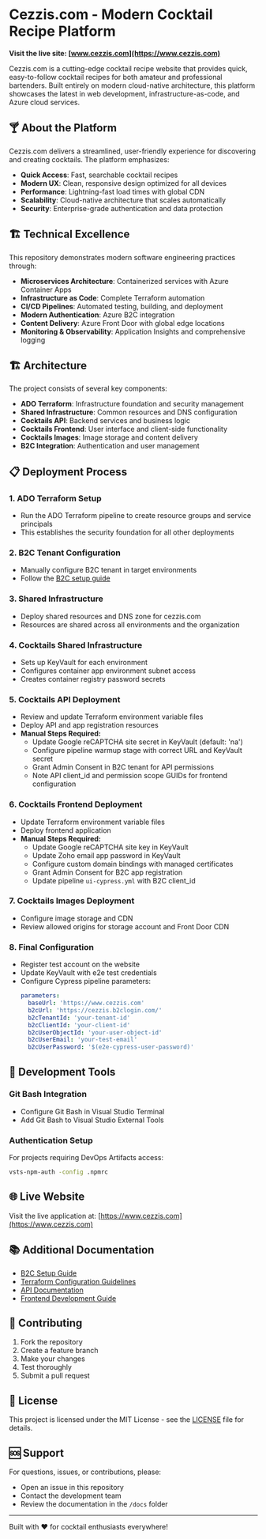 # Cezzis.com - Modern Cocktail Recipe Platform

**Visit the live site: [www.cezzis.com](https://www.cezzis.com)**

Cezzis.com is a cutting-edge cocktail recipe website that provides quick, easy-to-follow cocktail recipes for both amateur and professional bartenders. Built entirely on modern cloud-native architecture, this platform showcases the latest in web development, infrastructure-as-code, and Azure cloud services.

## 🍸 About the Platform

Cezzis.com delivers a streamlined, user-friendly experience for discovering and creating cocktails. The platform emphasizes:
- **Quick Access**: Fast, searchable cocktail recipes
- **Modern UX**: Clean, responsive design optimized for all devices  
- **Performance**: Lightning-fast load times with global CDN
- **Scalability**: Cloud-native architecture that scales automatically
- **Security**: Enterprise-grade authentication and data protection

## 🏗️ Technical Excellence

This repository demonstrates modern software engineering practices through:
- **Microservices Architecture**: Containerized services with Azure Container Apps
- **Infrastructure as Code**: Complete Terraform automation
- **CI/CD Pipelines**: Automated testing, building, and deployment
- **Modern Authentication**: Azure B2C integration
- **Content Delivery**: Azure Front Door with global edge locations
- **Monitoring & Observability**: Application Insights and comprehensive logging

## 🏗️ Architecture

The project consists of several key components:

- **ADO Terraform**: Infrastructure foundation and security management
- **Shared Infrastructure**: Common resources and DNS configuration
- **Cocktails API**: Backend services and business logic
- **Cocktails Frontend**: User interface and client-side functionality
- **Cocktails Images**: Image storage and content delivery
- **B2C Integration**: Authentication and user management

## 📋 Deployment Process

### 1. ADO Terraform Setup
- Run the ADO Terraform pipeline to create resource groups and service principals
- This establishes the security foundation for all other deployments

### 2. B2C Tenant Configuration
- Manually configure B2C tenant in target environments
- Follow the [B2C setup guide](Readme-b2c.md)

### 3. Shared Infrastructure
- Deploy shared resources and DNS zone for cezzis.com
- Resources are shared across all environments and the organization

### 4. Cocktails Shared Infrastructure
- Sets up KeyVault for each environment
- Configures container app environment subnet access
- Creates container registry password secrets

### 5. Cocktails API Deployment
- Review and update Terraform environment variable files
- Deploy API and app registration resources
- **Manual Steps Required:**
  - Update Google reCAPTCHA site secret in KeyVault (default: 'na')
  - Configure pipeline warmup stage with correct URL and KeyVault secret
  - Grant Admin Consent in B2C tenant for API permissions
  - Note API client_id and permission scope GUIDs for frontend configuration

### 6. Cocktails Frontend Deployment
- Update Terraform environment variable files
- Deploy frontend application
- **Manual Steps Required:**
  - Update Google reCAPTCHA site key in KeyVault
  - Update Zoho email app password in KeyVault
  - Configure custom domain bindings with managed certificates
  - Grant Admin Consent for B2C app registration
  - Update pipeline `ui-cypress.yml` with B2C client_id

### 7. Cocktails Images Deployment
- Configure image storage and CDN
- Review allowed origins for storage account and Front Door CDN

### 8. Final Configuration
- Register test account on the website
- Update KeyVault with e2e test credentials
- Configure Cypress pipeline parameters:
  ```yaml
  parameters:
    baseUrl: 'https://www.cezzis.com'
    b2cUrl: 'https://cezzis.b2clogin.com/'
    b2cTenantId: 'your-tenant-id'
    b2cClientId: 'your-client-id'
    b2cUserObjectId: 'your-user-object-id'
    b2cUserEmail: 'your-test-email'
    b2cUserPassword: '$(e2e-cypress-user-password)'
  ```

## 🔧 Development Tools

### Git Bash Integration
- Configure Git Bash in Visual Studio Terminal
- Add Git Bash to Visual Studio External Tools

### Authentication Setup
For projects requiring DevOps Artifacts access:
```bash
vsts-npm-auth -config .npmrc
```

## 🌐 Live Website

Visit the live application at: [https://www.cezzis.com](https://www.cezzis.com)

## 📚 Additional Documentation

- [B2C Setup Guide](Readme-b2c.md)
- [Terraform Configuration Guidelines](docs/terraform.md)
- [API Documentation](docs/api.md)
- [Frontend Development Guide](docs/frontend.md)

## 🤝 Contributing

1. Fork the repository
2. Create a feature branch
3. Make your changes
4. Test thoroughly
5. Submit a pull request

## 📄 License

This project is licensed under the MIT License - see the [LICENSE](LICENSE) file for details.

## 🆘 Support

For questions, issues, or contributions, please:
- Open an issue in this repository
- Contact the development team
- Review the documentation in the `/docs` folder

---

Built with ❤️ for cocktail enthusiasts everywhere!